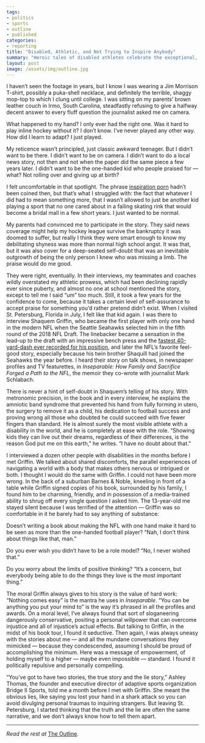 ```yaml
---
tags:
- politics
- sports
- outline
- published
categories:
- reporting
title: "Disabled, Athletic, and Not Trying to Inspire Anybody"
summary: "Heroic tales of disabled athletes celebrate the exceptional, and exclude those who are simply trying to compete."
layout: post
image: /assets/img/outline.jpg
---
```

I haven’t seen the footage in years, but I know I was wearing a Jim Morrison T-shirt, possibly a puka-shell necklace, and definitely the terrible, shaggy mop-top to which I clung until college. I was sitting on my parents’ brown leather couch in Irmo, South Carolina, steadfastly refusing to give a halfway decent answer to every fluff question the journalist asked me on camera.

What happened to my hand? I only ever had the right one. Was it hard to play inline hockey without it? I don’t know. I’ve never played any other way. How did I learn to adapt? I just played.

My reticence wasn’t principled, just classic awkward teenager. But I didn’t want to be there. I didn’t want to be on camera. I didn’t want to do a local news story, not then and not when the paper did the same piece a few years later. I didn’t want to be the one-handed kid who people praised for — what? Not rolling over and giving up at birth?

I felt uncomfortable in that spotlight. The phrase [inspiration porn](http://www.abc.net.au/rampup/articles/2012/07/02/3537035.htm) hadn’t been coined then, but that’s what I struggled with: the fact that whatever I did had to mean something more, that I wasn’t allowed to just be another kid playing a sport that no one cared about in a failing skating rink that would become a bridal mall in a few short years. I just wanted to be normal.

My parents had convinced me to participate in the story. They said news coverage might help my hockey league survive the bankruptcy it was doomed to suffer, but really I think they were smart enough to know my debilitating shyness was more than normal high school angst. It was that, but it was also cover for a deep-seated self-doubt that was an inevitable outgrowth of being the only person I knew who was missing a limb. The praise would do me good.

They were right, eventually. In their interviews, my teammates and coaches wildly overstated my athletic prowess, which had been declining rapidly ever since puberty, and almost no one at school mentioned the story, except to tell me I said “um” too much. Still, it took a few years for the confidence to come, because it takes a certain level of self-assurance to accept praise for something you’d rather pretend didn’t exist. When I visited St. Petersburg, Florida in July, I felt like that kid again. I was there to interview Shaquem Griffin, who became the first player with only one hand in the modern NFL when the Seattle Seahawks selected him in the fifth round of the 2018 NFL Draft. The linebacker became a sensation in the lead-up to the draft with an impressive bench press and the [fastest 40-yard-dash ever recorded for his position](https://www.sbnation.com/college-football/2018/3/4/17078206/shaquem-griffin-40-yard-dash-nfl-combine), and later the NFL’s favorite feel-good story, especially because his twin brother Shaquill had joined the Seahawks the year before. I heard their story on talk shows, in newspaper profiles and TV featurettes, in *Inseparable: How Family and Sacrifice Forged a Path to the NFL*, the memoir they co-wrote with journalist Mark Schlabach.

There is never a hint of self-doubt in Shaquem’s telling of his story. With metronomic precision, in the book and in every interview, he explains the amniotic band syndrome that prevented his hand from fully forming in utero, the surgery to remove it as a child, his dedication to football success and proving wrong all those who doubted he could succeed with five fewer fingers than standard. He is almost surely the most visible athlete with a disability in the world, and he is completely at ease with the role. “Showing kids they can live out their dreams, regardless of their differences, is the reason God put me on this earth,” he writes. “I have no doubt about that.”

I interviewed a dozen other people with disabilities in the months before I met Griffin. We talked about shared discomforts, the parallel experiences of navigating a world with a body that makes others nervous or intrigued or both. I thought I would do the same with Griffin. I could not have been more wrong. In the back of a suburban Barnes & Noble, kneeling in front of a table while Griffin signed copies of his book, surrounded by his family, I found him to be charming, friendly, and in possession of a media-trained ability to shrug off every single question I asked him. The 13-year-old me stayed silent because I was terrified of the attention — Griffin was so comfortable in it he barely had to say anything of substance:

Doesn’t writing a book about making the NFL with one hand make it hard to be seen as more than the one-handed football player? “Nah, I don’t think about things like that, man.”

Do you ever wish you didn’t have to be a role model? “No, I never wished that.”

Do you worry about the limits of positive thinking? “It’s a concern, but everybody being able to do the things they love is the most important thing.”

The moral Griffin always gives to his story is the value of hard work: “Nothing comes easy” is the mantra he uses in *Inseparable*. “You can be anything you put your mind to” is the way it’s phrased in all the profiles and awards. On a moral level, I’ve always found that sort of sloganeering dangerously conservative, positing a personal willpower that can overcome injustice and all of injustice’s actual effects. But talking to Griffin, in the midst of his book tour, I found it seductive. Then again, I was always uneasy with the stories about me — and all the mundane conversations they mimicked — because they condescended, assuming I should be proud of accomplishing the minimum. Here was a message of empowerment, of holding myself to a higher — maybe even impossible — standard. I found it politically repulsive and personally compelling.

“You’ve got to have two stories, the true story and the lie story,” Ashley Thomas, the founder and executive director of adaptive sports organization Bridge II Sports, told me a month before I met with Griffin. She meant the obvious lies, like saying you lost your hand in a shark attack so you can avoid divulging personal traumas to inquiring strangers. But leaving St. Petersburg, I started thinking that the truth and the lie are often the same narrative, and we don’t always know how to tell them apart.

---

_Read the rest at_ [The Outline](https://theoutline.com/post/7930/sports-and-disability-paralympics-shaquem-griffin).
